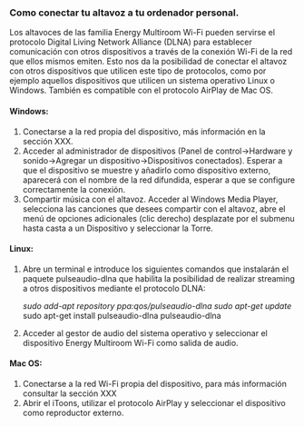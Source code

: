 ### Como conectar tu altavoz a tu ordenador personal.

Los altavoces de las familia Energy Multiroom Wi-Fi pueden servirse el protocolo Digital Living Network Alliance (DLNA) para establecer comunicación con otros dispositivos a través de la conexión Wi-Fi de la red que ellos mismos emiten. Esto nos da la posibilidad de conectar el altavoz con otros dispositivos que utilicen este tipo de protocolos, como por ejemplo aquellos dispositivos que utilicen un sistema operativo Linux o Windows. También es compatible con el protocolo AirPlay de Mac OS. 

#### Windows:

1) Conectarse a la red propia del dispositivo, más información en la sección XXX.
2) Acceder al administrador de dispositivos (Panel de control->Hardware y sonido->Agregar un dispositivo->Dispositivos conectados). Esperar a que el dispositivo se muestre y añadirlo como dispositivo externo, aparecerá con el nombre de la red difundida, esperar a que se configure correctamente la conexión. 
3) Compartir música con el altavoz. Acceder al Windows Media Player, selecciona las canciones que desees compartir con el altavoz, abre el menú de opciones adicionales (clic derecho) desplazate por el submenu hasta casta a un Dispositivo y seleccionar la Torre.

#### Linux:

1) Abre un terminal e introduce los siguientes comandos que instalarán el paquete pulseaudio-dlna que habilita la posibilidad de realizar streaming a otros dispositivos mediante el protocolo DLNA:

	*sudo add-apt repository ppa:qos/pulseaudio-dlna*
	*sudo apt-get update* 	
	sudo apt-get install pulseaudio-dlna
	pulseaudio-dlna

2) Acceder al gestor de audio del sistema operativo y seleccionar el dispositivo Energy Multiroom Wi-Fi como salida de audio.

#### Mac OS:
1) Conectarse a la red Wi-Fi propia del dispositivo, para más información consultar la sección XXX
2) Abrir el iToons, utilizar el protocolo AirPlay y seleccionar el dispositivo como reproductor externo.
